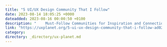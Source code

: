 ```yaml
---
title: "5 UI/UX Design Community That I Follow"
date: 2023-08-14 18:05:25 +0000
dateadded: 2023-08-16 00:00:50 +0100
description: "    Must-Follow Communities for Inspiration and Connection.  Continue reading on UX Planet »  "
link: "https://uxplanet.org/5-ui-ux-design-community-that-i-follow-ad02b1717d77?source=rss----819cc2aaeee0---4"
category:
directory: _directory/ux-planet.md
---
```

